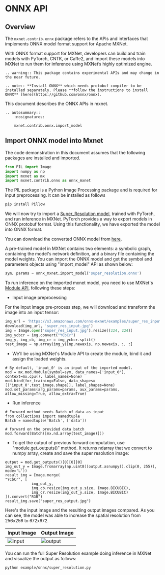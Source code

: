 # ONNX API

## Overview

The `mxnet.contrib.onnx` package refers to the APIs and interfaces that implements ONNX model format support for Apache MXNet.

With ONNX format support for MXNet, developers can build and train models with PyTorch, CNTK, or Caffe2, and import these models into MXNet to run them for inference using MXNet’s highly optimized engine.

```eval_rst
.. warning:: This package contains experimental APIs and may change in the near future.
```

```eval_rst
.. note:: **Install ONNX** which needs protobuf compiler to be installed separately. Please **follow the instructions to install ONNX** [here](https://github.com/onnx/onnx).
```

This document describes the ONNX APIs in mxnet.

```eval_rst
.. autosummary::
    :nosignatures:

    mxnet.contrib.onnx.import_model
```

## Import ONNX model into Mxnet

The code demonstration in this document assumes that the following packages are installed and imported.

```python
from PIL import Image
import numpy as np
import mxnet as mx
import mxnet.contrib.onnx as onnx_mxnet
```

The PIL package is a Python Image Processing package and is required for input preprocessing. It can be installed as follows

```python
pip install Pillow
```

We will now try to import a [Super_Resolution model](http://pytorch.org/tutorials/advanced/super_resolution_with_caffe2.html), trained with PyTorch, and run inference in MXNet. PyTorch provides a way to export models in ONNX protobuf format. Using this functionality, we have exported the model into ONNX format.

You can download the converted ONNX model from
[here](https://s3.amazonaws.com/onnx-mxnet/examples/super_resolution.onnx).

A pre-trained model in MXNet contains two elements: a symbolic graph, containing the model's network definition, and a binary file containing the model weights. You can import the ONNX model and get the symbol and parameters objects using "import_model" API as shown below:

```python
sym, params = onnx_mxnet.import_model('super_resolution.onnx')
```

To run inference on the imported mxnet model, you need to use MXNet's [Module API](https://mxnet.incubator.apache.org/api/python/module.html), following these steps:

- Input image preprocessing

For the input image pre-process step, we will download and transform the image into an input tensor:

```python
img_url = 'https://s3.amazonaws.com/onnx-mxnet/examples/super_res_input.jpg'
download(img_url, 'super_res_input.jpg')
img = Image.open('super_res_input.jpg').resize((224, 224))
img_ycbcr = img.convert("YCbCr")
img_y, img_cb, img_cr = img_ycbcr.split()
test_image = np.array(img_y)[np.newaxis, np.newaxis, :, :]
```
- We'll be using MXNet's Module API to create the module, bind it and assign the loaded weights.

```
# By default, 'input_0' is an input of the imported model.
mod = mx.mod.Module(symbol=sym, data_names=['input_0'], context=mx.cpu(), label_names=None)
mod.bind(for_training=False, data_shapes=[('input_0',test_image.shape)], label_shapes=None)
mod.set_params(arg_params=params, aux_params=params, allow_missing=True, allow_extra=True)
```

- Run inference
```
# Forward method needs Batch of data as input
from collections import namedtuple
Batch = namedtuple('Batch', ['data'])

# forward on the provided data batch
mod.forward(Batch([mx.nd.array(test_image)]))
```

- To get the output of previous forward computation, use "module.get_outputs()" method.
It returns ndarray that we convert to numpy array, create and save the super resolution image:
```
output = mod.get_outputs()[0][0][0]
img_out_y = Image.fromarray(np.uint8((output.asnumpy().clip(0, 255)), mode='L'))
result_img = Image.merge(
"YCbCr", [
        	img_out_y,
        	img_cb.resize(img_out_y.size, Image.BICUBIC),
        	img_cr.resize(img_out_y.size, Image.BICUBIC)
]).convert("RGB")
result_img.save("super_res_output.jpg")

```

Here's the input image and the resulting output images compared. As you can see, the model was able to increase the spatial resolution from 256x256 to 672x672.

| Input Image | Output Image |
| ----------- | ------------ |
| ![input](https://s3.amazonaws.com/onnx-mxnet/examples/super_res_input.jpg) | ![output](https://s3.amazonaws.com/onnx-mxnet/examples/super_res_expected_output.jpg) |

You can run the full Super Resolution example doing inference in MXNet and visualize the output as follows:
```
python example/onnx/super_resolution.py
```